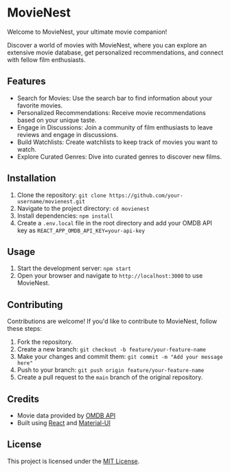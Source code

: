 # MovieNest

Welcome to MovieNest, your ultimate movie companion!

Discover a world of movies with MovieNest, where you can explore an extensive movie database, get personalized recommendations, and connect with fellow film enthusiasts.

## Features

- Search for Movies: Use the search bar to find information about your favorite movies.
- Personalized Recommendations: Receive movie recommendations based on your unique taste.
- Engage in Discussions: Join a community of film enthusiasts to leave reviews and engage in discussions.
- Build Watchlists: Create watchlists to keep track of movies you want to watch.
- Explore Curated Genres: Dive into curated genres to discover new films.

## Installation

1. Clone the repository: `git clone https://github.com/your-username/movienest.git`
2. Navigate to the project directory: `cd movienest`
3. Install dependencies: `npm install`
4. Create a `.env.local` file in the root directory and add your OMDB API key as `REACT_APP_OMDB_API_KEY=your-api-key`

## Usage

1. Start the development server: `npm start`
2. Open your browser and navigate to `http://localhost:3000` to use MovieNest.

## Contributing

Contributions are welcome! If you'd like to contribute to MovieNest, follow these steps:

1. Fork the repository.
2. Create a new branch: `git checkout -b feature/your-feature-name`
3. Make your changes and commit them: `git commit -m "Add your message here"`
4. Push to your branch: `git push origin feature/your-feature-name`
5. Create a pull request to the `main` branch of the original repository.

## Credits

- Movie data provided by [OMDB API](http://www.omdbapi.com/)
- Built using [React](https://reactjs.org/) and [Material-UI](https://mui.com/)

## License

This project is licensed under the [MIT License](LICENSE).
